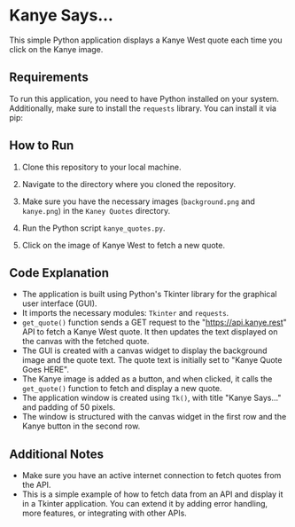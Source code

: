 # Kanye Says...

This simple Python application displays a Kanye West quote each time you click on the Kanye image.

## Requirements

To run this application, you need to have Python installed on your system. Additionally, make sure to install the `requests` library. You can install it via pip:


## How to Run

1. Clone this repository to your local machine.
2. Navigate to the directory where you cloned the repository.
3. Make sure you have the necessary images (`background.png` and `kanye.png`) in the `Kaney Quotes` directory.
4. Run the Python script `kanye_quotes.py`.


5. Click on the image of Kanye West to fetch a new quote.

## Code Explanation

- The application is built using Python's Tkinter library for the graphical user interface (GUI).
- It imports the necessary modules: `Tkinter` and `requests`.
- `get_quote()` function sends a GET request to the "https://api.kanye.rest" API to fetch a Kanye West quote. It then updates the text displayed on the canvas with the fetched quote.
- The GUI is created with a canvas widget to display the background image and the quote text. The quote text is initially set to "Kanye Quote Goes HERE".
- The Kanye image is added as a button, and when clicked, it calls the `get_quote()` function to fetch and display a new quote.
- The application window is created using `Tk()`, with title "Kanye Says..." and padding of 50 pixels.
- The window is structured with the canvas widget in the first row and the Kanye button in the second row.

## Additional Notes

- Make sure you have an active internet connection to fetch quotes from the API.
- This is a simple example of how to fetch data from an API and display it in a Tkinter application. You can extend it by adding error handling, more features, or integrating with other APIs.
